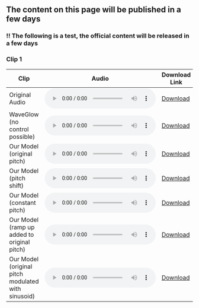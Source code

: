 ## The content on this page will be published in a few days

### !! The following is a test, the official content will be released in a few days
### Clip 1

|     Clip       |   Audio  |  Download Link  |
|----------------|----------|-----------------|
| Original Audio |<audio controls="" preload="auto" src="https://raw.githubusercontent.com/thesmith1/ddspeech/gh-pages/audio/clip1/original.wav" type="audio/pcm"></audio>| [Download](link) |
| WaveGlow (no control possible) |<audio controls="" preload="auto" src="https://raw.githubusercontent.com/thesmith1/ddspeech/gh-pages/audio/clip1/waveglow.wav" type="audio/pcm"></audio>| [Download](link) |
| Our Model (original pitch) |<audio controls="" preload="auto" src="https://raw.githubusercontent.com/thesmith1/ddspeech/gh-pages/audio/clip1/ddspeech.wav" type="audio/pcm"></audio>| [Download](link) |
| Our Model (pitch shift) |<audio controls="" preload="auto" src="https://raw.githubusercontent.com/thesmith1/ddspeech/gh-pages/audio/clip1/ddspeech_ps+3.wav" type="audio/pcm"></audio>| [Download](link) |
| Our Model (constant pitch) |<audio controls="" preload="auto" src="https://raw.githubusercontent.com/thesmith1/ddspeech/gh-pages/audio/clip1/ddspeech_LJ050-0052_constant.wav" type="audio/pcm"></audio>| [Download](link) |
| Our Model (ramp up added to original pitch) |<audio controls="" preload="auto" src="https://raw.githubusercontent.com/thesmith1/ddspeech/gh-pages/audio/clip1/ddspeech_LJ050-0052_ramp_up.wav" type="audio/pcm"></audio>| [Download](link)|
| Our Model (original pitch modulated with sinusoid) |<audio controls="" preload="auto" src="https://raw.githubusercontent.com/thesmith1/ddspeech/gh-pages/audio/clip1/ddspeech_LJ050-0052_sin.wav" type="audio/pcm"></audio>| [Download](link) |
